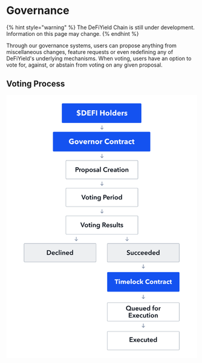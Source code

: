 # Governance

{% hint style="warning" %}
The DeFiYield Chain is still under development. Information on this page may change.
{% endhint %}

Through our governance systems, users can propose anything from miscellaneous changes, feature requests or even redefining any of DeFiYield's underlying mechanisms. When voting, users have an option to vote for, against, or abstain from voting on any given proposal.

## Voting Process

![](../.gitbook/assets/governance.png)
